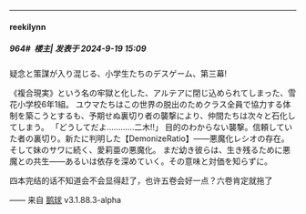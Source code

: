 ﻿
*****

####  reekilynn  
##### 964#         楼主| 发表于 2024-9-19 15:09

疑念と策謀が入り混じる、小学生たちのデスゲーム、第三幕!

《複合現実》という名の牢獄と化した、アルテアに閉じ込められてしまった、雪花小学校6年1組。
ユウマたちはこの世界の脱出のためクラス全員で協力する体制を築こうとするも、予期せぬ裏切り者の襲撃により、仲間たちは次々と石化してしまう。
「どうしてだよ…………二木!!」
目的のわからない襲撃。信頼していた者の裏切り。新たに判明した【DemonizeRatio】――悪魔化レシオの存在。そして妹のサワに続く、愛莉亜の悪魔化。
まだ幼き彼らは、生き残るために悪魔との共生――あるいは依存を深めていく。その意味と対価を知らずに。

四本完结的话不知道会不会显得赶了，也许五卷会好一点？六卷肯定就拖了

—— 来自 [鹅球](https://www.pgyer.com/xfPejhuq) v3.1.88.3-alpha

